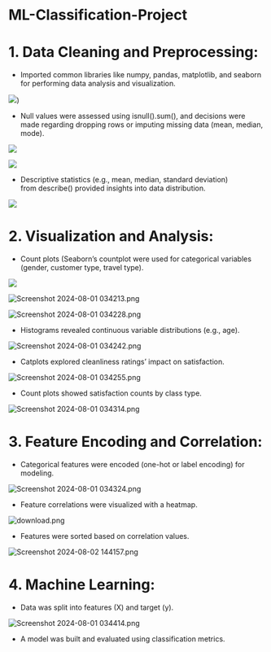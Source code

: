 # ML-Classification-Project

# **1. Data Cleaning and Preprocessing**:

- Imported common libraries like numpy, pandas, matplotlib, and seaborn for performing data analysis and visualization.

![](https://github.com/Vidhya-bharathi-raj/Project-Images/blob/main/ML%20Classification%20Project%20Image/Screenshot%202024-08-01%20034015.png))

- Null values were assessed using isnull().sum(), and decisions were made regarding dropping rows or imputing missing data (mean, median, mode).

![](https://github.com/Vidhya-bharathi-raj/Project-Images/blob/main/ML%20Classification%20Project%20Image/Screenshot%202024-08-01%20034027.png)

![](https://github.com/Vidhya-bharathi-raj/Project-Images/blob/main/ML%20Classification%20Project%20Image/Screenshot%202024-08-01%20034050.png)

- Descriptive statistics (e.g., mean, median, standard deviation) from describe() provided insights into data distribution.

![](https://github.com/Vidhya-bharathi-raj/Project-Images/blob/main/ML%20Classification%20Project%20Image/Screenshot%202024-08-02%20143005.png)

# **2. Visualization and Analysis**:

- Count plots (Seaborn’s countplot were used for categorical variables (gender, customer type, travel type).

![](https://github.com/Vidhya-bharathi-raj/Project-Images/blob/main/ML%20Classification%20Project%20Image/Screenshot%202024-08-01%20034121.png)

![Screenshot 2024-08-01 034213.png](https://github.com/Vidhya-bharathi-raj/Project-Images/blob/main/ML%20Classification%20Project%20Image/Screenshot%202024-08-01%20034213.png)

![Screenshot 2024-08-01 034228.png](https://github.com/Vidhya-bharathi-raj/Project-Images/blob/main/ML%20Classification%20Project%20Image/Screenshot%202024-08-01%20034228.png)

- Histograms revealed continuous variable distributions (e.g., age).

![Screenshot 2024-08-01 034242.png](https://github.com/Vidhya-bharathi-raj/Project-Images/blob/main/ML%20Classification%20Project%20Image/Screenshot%202024-08-01%20034242.png)

- Catplots explored cleanliness ratings’ impact on satisfaction.

![Screenshot 2024-08-01 034255.png](https://github.com/Vidhya-bharathi-raj/Project-Images/blob/main/ML%20Classification%20Project%20Image/Screenshot%202024-08-01%20034255.png)

- Count plots showed satisfaction counts by class type.

![Screenshot 2024-08-01 034314.png](https://github.com/Vidhya-bharathi-raj/Project-Images/blob/main/ML%20Classification%20Project%20Image/Screenshot%202024-08-01%20034314.png)

# **3. Feature Encoding and Correlation**:

- Categorical features were encoded (one-hot or label encoding) for modeling.

![Screenshot 2024-08-01 034324.png](https://github.com/Vidhya-bharathi-raj/Project-Images/blob/main/ML%20Classification%20Project%20Image/Screenshot%202024-08-01%20034324.png)

- Feature correlations were visualized with a heatmap.

![download.png](https://github.com/Vidhya-bharathi-raj/Project-Images/blob/main/ML%20Classification%20Project%20Image/download.png)

- Features were sorted based on correlation values.

![Screenshot 2024-08-02 144157.png](https://github.com/Vidhya-bharathi-raj/Project-Images/blob/main/ML%20Classification%20Project%20Image/Screenshot%202024-08-02%20144157.png)

# **4. Machine Learning**:

- Data was split into features (X) and target (y).

![Screenshot 2024-08-01 034414.png](https://github.com/Vidhya-bharathi-raj/Project-Images/blob/main/ML%20Classification%20Project%20Image/Screenshot%202024-08-01%20034414.png)

- A model was built and evaluated using classification metrics.
